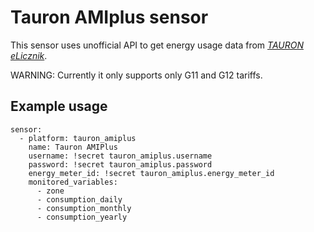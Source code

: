 # Tauron AMIplus sensor

This sensor uses unofficial API to get energy usage data from [_*TAURON eLicznik*_](https://elicznik.tauron-dystrybucja.pl).

WARNING: Currently it only supports only G11 and G12 tariffs.

## Example usage

```
sensor:
  - platform: tauron_amiplus
    name: Tauron AMIPlus
    username: !secret tauron_amiplus.username
    password: !secret tauron_amiplus.password
    energy_meter_id: !secret tauron_amiplus.energy_meter_id
    monitored_variables:
      - zone
      - consumption_daily
      - consumption_monthly
      - consumption_yearly
```
